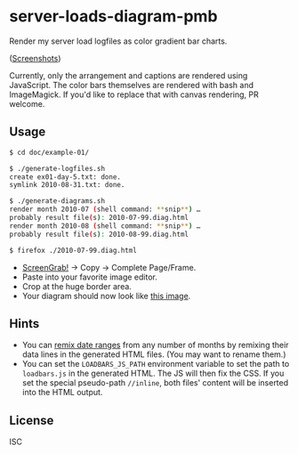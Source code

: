 ﻿
<!--#echo json="package.json" key="name" underline="=" -->
server-loads-diagram-pmb
========================
<!--/#echo -->

<!--#echo json="package.json" key="description" -->
Render my server load logfiles as color gradient bar charts.
<!--/#echo -->
([Screenshots](https://github.com/mk-pmb/server-loads-diagram-pmb-js/tree/screenshots))


Currently, only the arrangement and captions are rendered using JavaScript.
The color bars themselves are rendered with bash and ImageMagick.
If you'd like to replace that with canvas rendering, PR welcome.



Usage
-----

```bash
$ cd doc/example-01/

$ ./generate-logfiles.sh
create ex01-day-5.txt: done.
symlink 2010-08-31.txt: done.

$ ./generate-diagrams.sh
render month 2010-07 (shell command: **snip**) …
probably result file(s): 2010-07-99.diag.html
render month 2010-08 (shell command: **snip**) …
probably result file(s): 2010-08-99.diag.html

$ firefox ./2010-07-99.diag.html
```
  * [ScreenGrab!](screengrab) -> Copy -> Complete Page/Frame.
  * Paste into your favorite image editor.
  * Crop at the huge border area.
  * Your diagram should now look like [this image][img-ex01-07].


Hints
-----

  * You can [remix date ranges][img-ex01-07] from any number of months by
    remixing their data lines in the generated HTML files.
    (You may want to rename them.)
  * You can set the `LOADBARS_JS_PATH` environment variable to set the path
    to `loadbars.js` in the generated HTML. The JS will then fix the CSS.
    If you set the special pseudo-path `//inline`, both files' content
    will be inserted into the HTML output.




<!--#toc stop="scan" -->


  [screengrab]: http://www.s3blog.org/screengrab.html
  [img-ex01-07]: https://github.com/mk-pmb/server-loads-diagram-pmb-js/raw/screenshots/example-01.2010-07.png
  [img-ex01-mix]: https://github.com/mk-pmb/server-loads-diagram-pmb-js/raw/screenshots/example-01.remixed.png


License
-------
<!--#echo json="package.json" key=".license" -->
ISC
<!--/#echo -->
